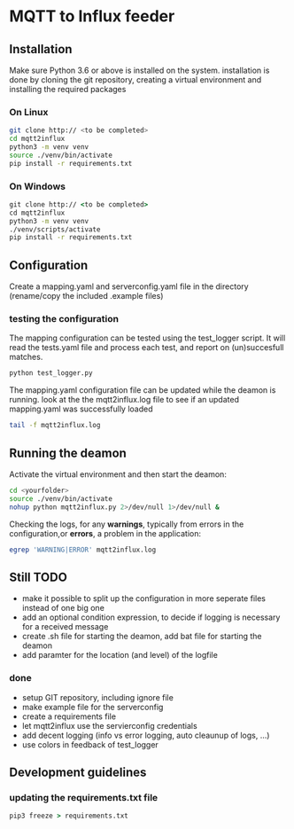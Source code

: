 
# MQTT to Influx feeder

## Installation

Make sure Python 3.6 or above is installed on the system.
installation is done by cloning the git repository, creating a virtual environment and installing the required packages

### On Linux

``` sh
git clone http:// <to be completed>
cd mqtt2influx
python3 -m venv venv
source ./venv/bin/activate
pip install -r requirements.txt
```

### On Windows

``` cmd
git clone http:// <to be completed>
cd mqtt2influx
python3 -m venv venv
./venv/scripts/activate
pip install -r requirements.txt
```

## Configuration

Create a mapping.yaml and serverconfig.yaml file in the directory
(rename/copy the included .example files)

### testing the configuration

The mapping configuration can be tested using the test_logger script.
It will read the tests.yaml file and process each test, and report on (un)succesfull matches.

``` sh
python test_logger.py
```

The mapping.yaml configuration file can be updated while the deamon is running. look at the the mqtt2influx.log file to see if an updated mapping.yaml was successfully loaded

```sh
tail -f mqtt2influx.log
```

## Running the deamon

Activate the virtual environment and then start the deamon:

``` sh
cd <yourfolder>
source ./venv/bin/activate
nohup python mqtt2influx.py 2>/dev/null 1>/dev/null &
```

Checking the logs, for any **warnings**, typically from errors in the configuration,or **errors**, a problem in the application:


```sh
egrep 'WARNING|ERROR' mqtt2influx.log
```

## Still TODO

- make it possible to split up the configuration in more seperate files instead of one big one
- add an optional condition expression, to decide if logging is necessary for a received message
- create .sh file for starting the deamon, add bat file for starting the deamon
- add paramter for the location (and level) of the logfile

### done

- setup GIT repository, including ignore file
- make example file for the serverconfig
- create a requirements file
- let mqtt2influx use the servierconfig credentials
- add decent logging (info vs error logging, auto cleaunup of logs, ...)
- use colors in feedback of test_logger

## Development guidelines

### updating the requirements.txt file

```cmd
pip3 freeze > requirements.txt
```
